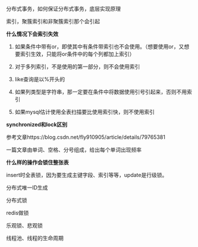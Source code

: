 分布式事务，如何保证分布式事务，底层实现原理

索引，聚簇索引和非聚簇索引那个会引起



**什么情况下会索引失效**

1. 如果条件中带有or，即使其中有条件带索引也不会使用。（想要使用or，又想要索引生效，只能将or条件中的每个列都加上索引）

2. 对于多列索引，不是使用的第一部分，则不会使用索引

3. like查询是以%开头的

4. 如果列类型是字符串，那一定要在条件中将数据使用引号引起来，否则不用索引

5. 如果mysql估计使用全表扫描要比使用索引快，则不使用索引



**synchronized和lock区别**

参考文章https://blog.csdn.net/fly910905/article/details/79765381




一篇文章由单词、空格、分号组成，给出每个单词出现频率

**什么样的操作会锁住整张表**

insert时全表锁，因为要生成主键字段、索引等等，update是行级锁。

分布式唯一ID生成

分布式锁

redis做锁

乐观锁、悲观锁

线程池、线程的生命周期

